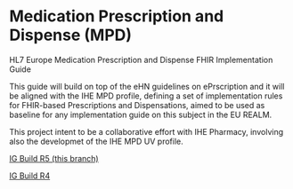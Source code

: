 # Medication Prescription and Dispense (MPD)
HL7 Europe Medication Prescription and Dispense FHIR Implementation Guide

This guide will build on top of the eHN guidelines on ePrscription and it will be aligned with the IHE MPD profile, defining a set of implementation rules for FHIR-based Prescriptions and Dispensations, aimed to be used as baseline for any implementation guide on this subject in the EU REALM.

This project intent to be a collaborative effort with IHE Pharmacy, involving also the developmet of the IHE MPD UV profile.

[IG Build R5 (this branch)](https://build.fhir.org/ig/hl7-eu/mpd/branches/fhir-r5/)  

[IG Build R4](https://build.fhir.org/ig/hl7-eu/mpd)  


